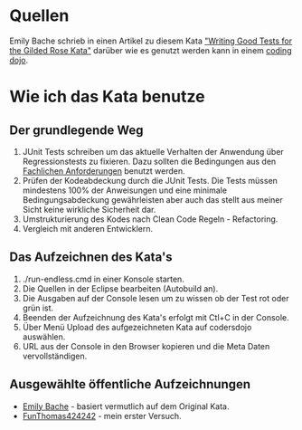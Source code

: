 Quellen
=======

Emily Bache schrieb in einen Artikel zu diesem Kata 
["Writing Good Tests for the Gilded Rose Kata"](http://emilybache.blogspot.se/2013/03/writing-good-tests-for-gilded-rose-kata.html) 
darüber wie es genutzt werden kann in einem [coding dojo](https://leanpub.com/codingdojohandbook).

Wie ich das Kata benutze
========================

Der grundlegende Weg
--------------------

1. JUnit Tests schreiben um das aktuelle Verhalten der Anwendung über 
Regressionstests zu fixieren. Dazu sollten die Bedingungen aus den 
[Fachlichen Anforderungen](./FachlicheAnforderungen.md) benutzt werden.
2. Prüfen der Kodeabdeckung durch die JUnit Tests. Die Tests müssen mindestens 
100% der Anweisungen und eine minimale Bedingungsabdeckung gewährleisten aber 
auch das stellt aus meiner Sicht keine wirkliche Sicherheit dar.
3. Umstrukturierung des Kodes nach Clean Code Regeln - Refactoring.
4. Vergleich mit anderen Entwicklern.


Das Aufzeichnen des Kata's
--------------------------

1. ./run-endless.cmd in einer Konsole starten.
2. Die Quellen in der Eclipse bearbeiten (Autobuild an).
3. Die Ausgaben auf der Console lesen um zu wissen ob der Test rot oder grün ist.
4. Beenden der Aufzeichnung des Kata's erfolgt mit Ctl+C in der Console.
5. Über Menü Upload des aufgezeichneten Kata auf codersdojo auswählen.
6. URL aus der Console in den Browser kopieren und die Meta Daten vervollständigen.

Ausgewählte öffentliche Aufzeichnungen
--------------------------------------

* [Emily Bache](http://bit.ly/MWTZB0) - basiert vermutlich auf dem Original Kata.
* [FunThomas424242](http://bit.ly/12dSvV5) - mein erster Versuch. 

